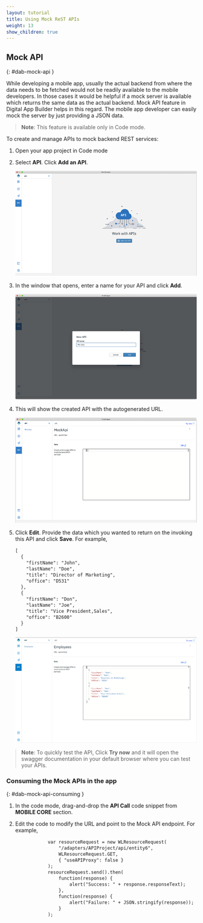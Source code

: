 ```yaml
---
layout: tutorial
title: Using Mock ReST APIs
weight: 13
show_children: true
---
```

<!-- NLS_CHARSET=UTF-8 -->

## Mock API
{: #dab-mock-api }

While developing a mobile app, usually the actual backend from where the data needs to be fetched would not be readily available to the mobile developers. In those cases it would be helpful if a mock server is available which returns the same data as the actual backend. Mock API feature in Digital App Builder helps in this regard. The mobile app developer can easily mock the server by just providing a JSON data.

>**Note**: This feature is available only in Code mode.

To create and manage APIs to mock backend REST services:

1. Open your app project in Code mode 
2. Select **API**. Click **Add an API**.

    ![Mock API](dab-mock-api.png)
3. In the window that opens, enter a name for your API and click **Add**.

    ![Mock API add](dab-new-mock-api.png)

4. This will show the created API with the autogenerated URL. 

    ![Mock API jason](dab-new-mock-api-jason.png)

5. Click **Edit**. Provide the data which you wanted to return on the invoking this API and click **Save**. For example, 

    ```
    [
      {
        "firstName": "John",
        "lastName": "Doe",
        "title": "Director of Marketing",
        "office": "D531"
      },
      {
        "firstName": "Don",
        "lastName": "Joe",
        "title": "Vice President,Sales",
        "office": "B2600"
      }
    ]
    ```

    ![Mock API jason sample](dab-exp-moc-api.png)

>**Note**: To quickly test the API, Click **Try now** and it will open the swagger documentation in your default browser where you can test your APIs.

### Consuming the Mock APIs in the app
{: #dab-mock-api-consuming }

1. In the code mode, drag-and-drop the **API Call** code snippet from **MOBILE CORE** section.
2. Edit the code to modify the URL and point to the Mock API endpoint. For example,

    ```
                var resourceRequest = new WLResourceRequest(
                    "/adapters/APIProject/api/entity6",
                    WLResourceRequest.GET,
                    { "useAPIProxy": false }
                );
                resourceRequest.send().then(
                    function(response) {
                        alert("Success: " + response.responseText);
                    },
                    function(response) {
                        alert("Failure: " + JSON.stringify(response));
                    }
                );

    ```
 
